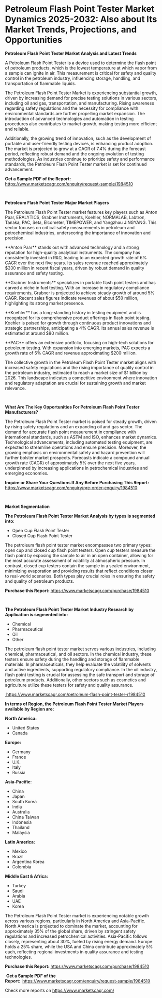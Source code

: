 <p><h1>Petroleum Flash Point Tester Market Dynamics 2025-2032: Also about Its Market Trends, Projections, and Opportunities</h1></p><p><strong>Petroleum Flash Point Tester Market Analysis and Latest Trends</strong></p>
<p><p>A Petroleum Flash Point Tester is a device used to determine the flash point of petroleum products, which is the lowest temperature at which vapor from a sample can ignite in air. This measurement is critical for safety and quality control in the petroleum industry, influencing storage, handling, and transportation of flammable liquids.</p><p>The Petroleum Flash Point Tester Market is experiencing substantial growth, driven by increasing demand for precise testing solutions in various sectors, including oil and gas, transportation, and manufacturing. Rising awareness regarding safety regulations and the necessity for compliance with environmental standards are further propelling market expansion. The introduction of advanced technologies and automation in testing procedures also contributes to market growth, making testing more efficient and reliable.</p><p>Additionally, the growing trend of innovation, such as the development of portable and user-friendly testing devices, is enhancing product adoption. The market is projected to grow at a CAGR of 7.4% during the forecast period, reflecting robust demand and the ongoing evolution of testing methodologies. As industries continue to prioritize safety and performance standards, the Petroleum Flash Point Tester market is set for continued advancement.</p></p>
<p><strong>Get a Sample PDF of the Report:&nbsp;</strong> <a href="https://www.marketscagr.com/enquiry/request-sample/1984510?utm_campaign=2471&utm_medium=2&utm_source=Github&utm_content=ia&utm_term=02032025&utm_id=petroleum-flash-point-tester">https://www.marketscagr.com/enquiry/request-sample/1984510</a></p>
<p>&nbsp;</p>
<p><strong>Petroleum Flash Point Tester Major Market Players</strong></p>
<p><p>The Petroleum Flash Point Tester market features key players such as Anton Paar, ERALYTICS, Grabner Instruments, Koehler, NORMALAB, Labtron, Tanaka, PAC, Seta, Elcometer, TIMEPOWER, and Yangzhou JINGYANG. This sector focuses on critical safety measurements in petroleum and petrochemical industries, underscoring the importance of innovation and precision.</p><p>**Anton Paar** stands out with advanced technology and a strong reputation for high-quality analytical instruments. The company has consistently invested in R&D, leading to an expected growth rate of 6% CAGR over the next five years. Its sales revenue reached approximately $300 million in recent fiscal years, driven by robust demand in quality assurance and safety testing.</p><p>**Grabner Instruments** specializes in portable flash point testers and has carved a niche in fuel testing. With an increase in regulatory compliance requirements, Grabner is projected to achieve steady growth of around 5% CAGR. Recent sales figures indicate revenues of about $50 million, highlighting its strong market presence.</p><p>**Koehler** has a long-standing history in testing equipment and is recognized for its comprehensive product offerings in flash point testing. Koehler is poised for growth through continuous product innovations and strategic partnerships, anticipating a 4% CAGR. Its annual sales revenue is estimated at around $80 million.</p><p>**PAC** offers an extensive portfolio, focusing on high-tech solutions for petroleum testing. With expansion into emerging markets, PAC expects a growth rate of 5% CAGR and revenue approximating $200 million.</p><p>The collective growth in the Petroleum Flash Point Tester market aligns with increased safety regulations and the rising importance of quality control in the petroleum industry, estimated to reach a market size of $1 billion by 2026. This landscape indicates a competitive environment where innovation and regulatory adaptation are crucial for sustaining growth and market relevance.</p></p>
<p>&nbsp;</p>
<p><strong>What Are The Key Opportunities For Petroleum Flash Point Tester Manufacturers?</strong></p>
<p><p>The Petroleum Flash Point Tester market is poised for steady growth, driven by rising safety regulations and an expanding oil and gas sector. The demand for accurate flash point measurement in compliance with international standards, such as ASTM and ISO, enhances market dynamics. Technological advancements, including automated testing equipment, are expected to streamline operations and ensure precision. Moreover, the growing emphasis on environmental safety and hazard prevention will further bolster market prospects. Forecasts indicate a compound annual growth rate (CAGR) of approximately 5% over the next five years, underpinned by increasing applications in petrochemical industries and emerging economies.</p></p>
<p><strong>Inquire or Share Your Questions If Any Before Purchasing This Report:</strong> <a href="https://www.marketscagr.com/enquiry/pre-order-enquiry/1984510?utm_campaign=2471&utm_medium=2&utm_source=Github&utm_content=ia&utm_term=02032025&utm_id=petroleum-flash-point-tester">https://www.marketscagr.com/enquiry/pre-order-enquiry/1984510</a></p>
<p>&nbsp;</p>
<p><strong>Market Segmentation</strong></p>
<p><strong>The Petroleum Flash Point Tester Market Analysis by types is segmented into:</strong></p>
<p><ul><li>Open Cup Flash Point Tester</li><li>Closed Cup Flash Point Tester</li></ul></p>
<p><p>The petroleum flash point tester market encompasses two primary types: open cup and closed cup flash point testers. Open cup testers measure the flash point by exposing the sample to air in an open container, allowing for the most accurate assessment of volatility at atmospheric pressure. In contrast, closed cup testers contain the sample in a sealed environment, minimizing evaporation and providing results that reflect conditions closer to real-world scenarios. Both types play crucial roles in ensuring the safety and quality of petroleum products.</p></p>
<p><strong>Purchase this Report:&nbsp;</strong><a href="https://www.marketscagr.com/purchase/1984510?utm_campaign=2471&utm_medium=2&utm_source=Github&utm_content=ia&utm_term=02032025&utm_id=petroleum-flash-point-tester">https://www.marketscagr.com/purchase/1984510</a></p>
<p>&nbsp;</p>
<p><strong>The Petroleum Flash Point Tester Market Industry Research by Application is segmented into:</strong></p>
<p><ul><li>Chemical</li><li>Pharmaceutical</li><li>Oil</li><li>Other</li></ul></p>
<p><p>The petroleum flash point tester market serves various industries, including chemical, pharmaceutical, and oil sectors. In the chemical industry, these testers ensure safety during the handling and storage of flammable materials. In pharmaceuticals, they help evaluate the volatility of solvents and active ingredients, supporting regulatory compliance. In the oil industry, flash point testing is crucial for assessing the safe transport and storage of petroleum products. Additionally, other sectors such as cosmetics and agriculture utilize these testers for safety and quality assurance.</p></p>
<p><a href="https://www.marketscagr.com/petroleum-flash-point-tester-r1984510?utm_campaign=2471&utm_medium=2&utm_source=Github&utm_content=ia&utm_term=02032025&utm_id=petroleum-flash-point-tester">&nbsp;https://www.marketscagr.com/petroleum-flash-point-tester-r1984510</a></p>
<p><strong>In terms of Region, the Petroleum Flash Point Tester Market Players available by Region are:</strong></p>
<p>
    <p> <strong> North America: </strong>
        <ul>
            <li>United States</li>
            <li>Canada</li>
        </ul>
        </p> 
    <p> <strong> Europe: </strong>
        <ul>
            <li>Germany</li>
            <li>France</li>
            <li>U.K.</li>
            <li>Italy</li>
            <li>Russia</li>
        </ul>
        </p> 
    <p> <strong> Asia-Pacific: </strong>
        <ul>
            <li>China</li>
            <li>Japan</li>
            <li>South Korea</li>
            <li>India</li>
            <li>Australia</li>
            <li>China Taiwan</li>
            <li>Indonesia</li>
            <li>Thailand</li>
            <li>Malaysia</li>
        </ul>
        </p> 
    <p> <strong> Latin America: </strong>
        <ul>
            <li>Mexico</li>
            <li>Brazil</li>
            <li>Argentina Korea</li>
            <li>Colombia</li>
        </ul>
        </p> 
    <p> <strong> Middle East & Africa: </strong>
        <ul>
            <li>Turkey</li>
            <li>Saudi</li>
            <li>Arabia</li>
            <li>UAE</li>
            <li>Korea</li>
        </ul>
    </p>
    </p>
<p><p>The Petroleum Flash Point Tester market is experiencing notable growth across various regions, particularly in North America and Asia-Pacific. North America is projected to dominate the market, accounting for approximately 35% of the global share, driven by stringent safety regulations and increased petrochemical activities. Asia-Pacific follows closely, representing about 30%, fueled by rising energy demand. Europe holds a 25% share, while the USA and China contribute approximately 5% each, reflecting regional investments in quality assurance and testing technologies.</p></p>
<p><strong>Purchase this Report: </strong><a href="https://www.marketscagr.com/purchase/1984510?utm_campaign=2471&utm_medium=2&utm_source=Github&utm_content=ia&utm_term=02032025&utm_id=petroleum-flash-point-tester">https://www.marketscagr.com/purchase/1984510</a></p>
<p>&nbsp;<strong>Get a Sample PDF of the Report:&nbsp;&nbsp;</strong><a href="https://www.marketscagr.com/enquiry/request-sample/1984510?utm_campaign=2471&utm_medium=2&utm_source=Github&utm_content=ia&utm_term=02032025&utm_id=petroleum-flash-point-tester">https://www.marketscagr.com/enquiry/request-sample/1984510</a></p>
<p><strong></strong></p>
<p>Check more reports on <a href="https://www.marketscagr.com/?utm_campaign=2471&utm_medium=2&utm_source=Github&utm_content=ia&utm_term=02032025&utm_id=petroleum-flash-point-tester">https://www.marketscagr.com/</a></p>